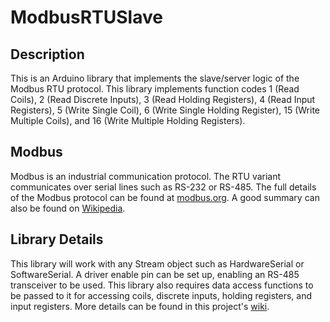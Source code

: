 # ModbusRTUSlave
## Description  
This is an Arduino library that implements the slave/server logic of the Modbus RTU protocol. This library implements function codes 1 (Read Coils), 2 (Read Discrete Inputs), 3 (Read Holding Registers), 4 (Read Input Registers), 5 (Write Single Coil), 6 (Write Single Holding Register), 15 (Write Multiple Coils), and 16 (Write Multiple Holding Registers).  
## Modbus  
Modbus is an industrial communication protocol. The RTU variant communicates over serial lines such as RS-232 or RS-485. The full details of the Modbus protocol can be found at [modbus.org](https://modbus.org). A good summary can also be found on [Wikipedia](https://en.wikipedia.org/wiki/Modbus).  
## Library Details  
This library will work with any Stream object such as HardwareSerial or SoftwareSerial. A driver enable pin can be set up, enabling an RS-485 transceiver to be used. This library also requires data access functions to be passed to it for accessing coils, discrete inputs, holding registers, and input registers. More details can be found in this project's [wiki](https://github.com/CMB27/ModbusRTUSlave/wiki).  

